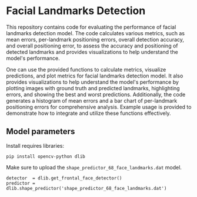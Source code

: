 # Facial Landmarks Detection

This repository contains code for evaluating the performance of facial landmarks detection model. The code calculates various metrics, such as mean errors, per-landmark positioning errors, overall detection accuracy, and overall positioning error, to assess the accuracy and positioning of detected landmarks and provides visualizations to help understand the model's performance.


One can use the provided functions to calculate metrics, visualize predictions, and plot metrics for facial landmarks detection model. It also provides visualizations to help understand the model's performance by plotting images with ground truth and predicted landmarks, highlighting errors, and showing the best and worst predictions. Additionally, the code generates a histogram of mean errors and a bar chart of per-landmark positioning errors for comprehensive analysis. Example usage is provided to demonstrate how to integrate and utilize these functions effectively.


## Model parameters
Install requires libraries:
```
pip install opencv-python dlib
```

Make sure to upload the `shape_predictor_68_face_landmarks.dat` model.
```
detector  = dlib.get_frontal_face_detector()
predictor = dlib.shape_predictor('shape_predictor_68_face_landmarks.dat')
```

